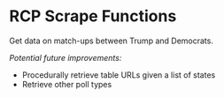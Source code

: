 # RCP Scrape Functions
Get data on match-ups between Trump and Democrats.


*Potential future improvements:*
- Procedurally retrieve table URLs given a list of states
- Retrieve other poll types
